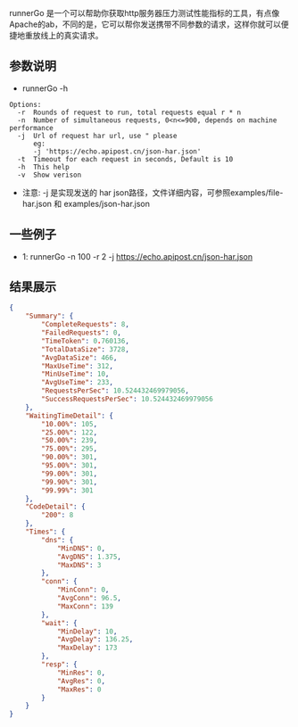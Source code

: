 

runnerGo 是一个可以帮助你获取http服务器压力测试性能指标的工具，有点像Apache的ab，不同的是，它可以帮你发送携带不同参数的请求，这样你就可以便捷地重放线上的真实请求。

## 参数说明
* runnerGo -h

```
Options:
  -r  Rounds of request to run, total requests equal r * n
  -n  Number of simultaneous requests, 0<n<=900, depends on machine performance
  -j  Url of request har url, use " please
      eg: 
      -j 'https://echo.apipost.cn/json-har.json'
  -t  Timeout for each request in seconds, Default is 10
  -h  This help
  -v  Show verison
```

* 注意: -j 是实现发送的 har json路径，文件详细内容，可参照examples/file-har.json 和 examples/json-har.json

## 一些例子
* 1: runnerGo -n 100 -r 2 -j https://echo.apipost.cn/json-har.json

## 结果展示
```json
{
    "Summary": {
        "CompleteRequests": 8,
        "FailedRequests": 0,
        "TimeToken": 0.760136,
        "TotalDataSize": 3728,
        "AvgDataSize": 466,
        "MaxUseTime": 312,
        "MinUseTime": 10,
        "AvgUseTime": 233,
        "RequestsPerSec": 10.524432469979056,
        "SuccessRequestsPerSec": 10.524432469979056
    },
    "WaitingTimeDetail": {
        "10.00%": 105,
        "25.00%": 122,
        "50.00%": 239,
        "75.00%": 295,
        "90.00%": 301,
        "95.00%": 301,
        "99.00%": 301,
        "99.90%": 301,
        "99.99%": 301
    },
    "CodeDetail": {
        "200": 8
    },
    "Times": {
        "dns": {
            "MinDNS": 0,
            "AvgDNS": 1.375,
            "MaxDNS": 3
        },
        "conn": {
            "MinConn": 0,
            "AvgConn": 96.5,
            "MaxConn": 139
        },
        "wait": {
            "MinDelay": 10,
            "AvgDelay": 136.25,
            "MaxDelay": 173
        },
        "resp": {
            "MinRes": 0,
            "AvgRes": 0,
            "MaxRes": 0
        }
    }
}
```